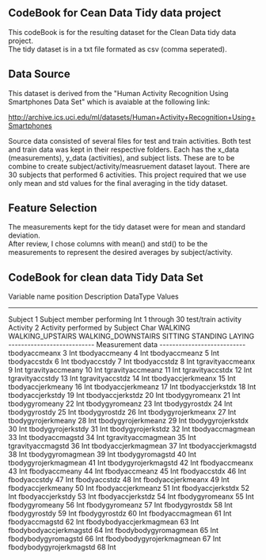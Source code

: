 CodeBook for Cean Data Tidy data project
----------------------------------------
This codeBook is for the resulting dataset for the Clean Data tidy data project.  
The tidy dataset is in a txt file formated as csv (comma seperated).



Data Source
----------------------------------------
This dataset is derived from the "Human Activity Recognition Using Smartphones Data Set" 
which is avaiable at the following link: 

  http://archive.ics.uci.edu/ml/datasets/Human+Activity+Recognition+Using+Smartphones

Source data consisted of several files for test and train activities. Both test and train
data was kept in their respective folders.  Each has the x_data (measurements), y_data (activities),
and subject lists.  These are to be combine to create subject/activity/measruement dataset layout.
There are 30 subjects that performed 6 activities.  This project required that we use only 
mean and std values for the final averaging in the tidy dataset.



Feature Selection
-----------------------------------------
The measurements kept for the tidy dataset were for mean and standard deviation.  
After review, I chose columns with mean() and std() to be the measurements to represent
the desired averages by subject/activity.





CodeBook for clean data Tidy Data Set
-------------------------------------

Variable name         position   Description                   DataType   Values
----------------      --------   ------------------------      --------   --------------
Subject                   1      Subject member performing     Int        1 through 30
                                 test/train activity
Activity                  2      Activity performed by 
                                 Subject                       Char       WALKING
                                                                          WALKING_UPSTAIRS
                                                                          WALKING_DOWNSTAIRS
                                                                          SITTING
                                                                          STANDING
                                                                          LAYING
     --------------------------- Measurement data ---------------------------
tbodyaccmeanx             3                                    Int
tbodyaccmeany             4                                    Int
tbodyaccmeanz             5                                    Int
tbodyaccstdx              6                                    Int
tbodyaccstdy              7                                    Int
tbodyaccstdz              8                                    Int
tgravityaccmeanx          9                                    Int
tgravityaccmeany         10                                    Int
tgravityaccmeanz         11                                    Int
tgravityaccstdx          12                                    Int
tgravityaccstdy          13                                    Int
tgravityaccstdz          14                                    Int
tbodyaccjerkmeanx        15                                    Int
tbodyaccjerkmeany        16                                    Int
tbodyaccjerkmeanz        17                                    Int
tbodyaccjerkstdx         18                                    Int
tbodyaccjerkstdy         19                                    Int
tbodyaccjerkstdz         20                                    Int
tbodygyromeanx           21                                    Int
tbodygyromeany           22                                    Int
tbodygyromeanz           23                                    Int
tbodygyrostdx            24                                    Int
tbodygyrostdy            25                                    Int
tbodygyrostdz            26                                    Int
tbodygyrojerkmeanx       27                                    Int
tbodygyrojerkmeany       28                                    Int
tbodygyrojerkmeanz       29                                    Int
tbodygyrojerkstdx        30                                    Int
tbodygyrojerkstdy        31                                    Int
tbodygyrojerkstdz        32                                    Int
tbodyaccmagmean          33                                    Int
tbodyaccmagstd           34                                    Int
tgravityaccmagmean       35                                    Int
tgravityaccmagstd        36                                    Int
tbodyaccjerkmagmean      37                                    Int
tbodyaccjerkmagstd       38                                    Int
tbodygyromagmean         39                                    Int
tbodygyromagstd          40                                    Int
tbodygyrojerkmagmean     41                                    Int
tbodygyrojerkmagstd      42                                    Int
fbodyaccmeanx            43                                    Int
fbodyaccmeany            44                                    Int
fbodyaccmeanz            45                                    Int
fbodyaccstdx             46                                    Int
fbodyaccstdy             47                                    Int
fbodyaccstdz             48                                    Int
fbodyaccjerkmeanx        49                                    Int
fbodyaccjerkmeany        50                                    Int
fbodyaccjerkmeanz        51                                    Int
fbodyaccjerkstdx         52                                    Int
fbodyaccjerkstdy         53                                    Int
fbodyaccjerkstdz         54                                    Int
fbodygyromeanx           55                                    Int
fbodygyromeany           56                                    Int
fbodygyromeanz           57                                    Int
fbodygyrostdx            58                                    Int
fbodygyrostdy            59                                    Int
fbodygyrostdz            60                                    Int
fbodyaccmagmean          61                                    Int
fbodyaccmagstd           62                                    Int
fbodybodyaccjerkmagmean  63                                    Int
fbodybodyaccjerkmagstd   64                                    Int
fbodybodygyromagmean     65                                    Int
fbodybodygyromagstd      66                                    Int
fbodybodygyrojerkmagmean 67                                    Int
fbodybodygyrojerkmagstd  68                                    Int
